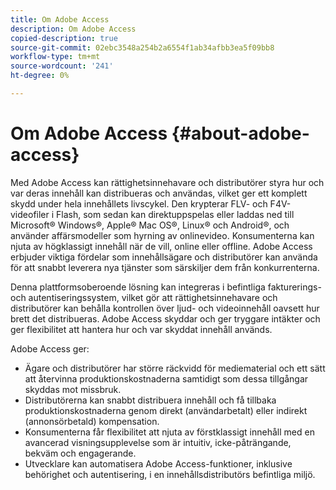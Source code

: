 ```yaml
---
title: Om Adobe Access
description: Om Adobe Access
copied-description: true
source-git-commit: 02ebc3548a254b2a6554f1ab34afbb3ea5f09bb8
workflow-type: tm+mt
source-wordcount: '241'
ht-degree: 0%

---
```


# Om Adobe Access {#about-adobe-access}

Med Adobe Access kan rättighetsinnehavare och distributörer styra hur och var deras innehåll kan distribueras och användas, vilket ger ett komplett skydd under hela innehållets livscykel. Den krypterar FLV- och F4V-videofiler i Flash, som sedan kan direktuppspelas eller laddas ned till Microsoft® Windows®, Apple® Mac OS®, Linux® och Android®, och använder affärsmodeller som hyrning av onlinevideo. Konsumenterna kan njuta av högklassigt innehåll när de vill, online eller offline. Adobe Access erbjuder viktiga fördelar som innehållsägare och distributörer kan använda för att snabbt leverera nya tjänster som särskiljer dem från konkurrenterna.

Denna plattformsoberoende lösning kan integreras i befintliga fakturerings- och autentiseringssystem, vilket gör att rättighetsinnehavare och distributörer kan behålla kontrollen över ljud- och videoinnehåll oavsett hur brett det distribueras. Adobe Access skyddar och ger tryggare intäkter och ger flexibilitet att hantera hur och var skyddat innehåll används.

Adobe Access ger:

* Ägare och distributörer har större räckvidd för mediematerial och ett sätt att återvinna produktionskostnaderna samtidigt som dessa tillgångar skyddas mot missbruk.
* Distributörerna kan snabbt distribuera innehåll och få tillbaka produktionskostnaderna genom direkt (användarbetalt) eller indirekt (annonsörbetald) kompensation.
* Konsumenterna får flexibilitet att njuta av förstklassigt innehåll med en avancerad visningsupplevelse som är intuitiv, icke-påträngande, bekväm och engagerande.
* Utvecklare kan automatisera Adobe Access-funktioner, inklusive behörighet och autentisering, i en innehållsdistributörs befintliga miljö.
